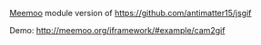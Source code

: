 [Meemoo](http://meemoo.org) module version of https://github.com/antimatter15/jsgif

Demo: http://meemoo.org/iframework/#example/cam2gif

